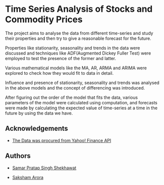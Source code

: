 
# Time Series Analysis of Stocks and Commodity Prices

The project aims to analyse the data from different time-series and study their properties and then try to give a reasonable forecast for the future.

Properties like stationarity, seasonality and trends in the data were discussed and techniques like ADF(Augmented Dickey Fuller Test) were employed to test the presence of the former and latter.

Various mathematical models like the MA, AR, ARMA and ARIMA were explored to check how they would fit to data in detail.

Influence and presence of stationarity, seasonality and trends was analysed in the above models and the concept of differencing was introduced.

After figuring out the order of the model that fits the data, various parameters of the model were calculated using computation, and forecasts were made by calculating the expected value of time-series at a time in the future by using the data we have.

## Acknowledgements

 - [The Data was procured from Yahoo! Finance API](https://www.yahoofinanceapi.com)

## Authors

- [Samar Pratap Singh Shekhawat](https://github.com/SamarShekhawat1603)

- [Saksham Arora](https://github.com/sakoutarora)

